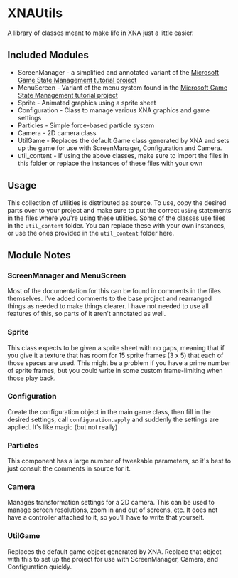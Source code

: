 # XNAUtils
A library of classes meant to make life in XNA just a little easier.

## Included Modules

* ScreenManager - a simplified and annotated variant of the [Microsoft Game State Management tutorial project](http://xbox.create.msdn.com/en-US/education/catalog/sample/game_state_management)
* MenuScreen - Variant of the menu system found in the [Microsoft Game State Management tutorial project](http://xbox.create.msdn.com/en-US/education/catalog/sample/game_state_management)
* Sprite - Animated graphics using a sprite sheet
* Configuration - Class to manage various XNA graphics and game settings
* Particles - Simple force-based particle system
* Camera - 2D camera class
* UtilGame - Replaces the default Game class generated by XNA and sets up the game for use with ScreenManager, Configuration and Camera.
* util_content - If using the above classes, make sure to import the files in this folder or replace the instances of these files with your own

## Usage

This collection of utilities is distributed as source. To use, copy the desired parts over to your project and make sure to put the correct `using` statements in the files where you're using these utilities.
Some of the classes use files in the `util_content` folder. You can replace these with your own instances, or use the ones provided in the `util_content` folder here.

## Module Notes

### ScreenManager and MenuScreen
Most of the documentation for this can be found in comments in the files themselves. I've added comments to the base project and rearranged things as needed to make things clearer. I have not needed to use all features of this, so parts of it aren't annotated as well.

### Sprite
This class expects to be given a sprite sheet with no gaps, meaning that if you give it a texture that has room for 15 sprite frames (3 x 5) that each of those spaces are used. This might be a problem if you have a prime number of sprite frames, but you could write in some custom frame-limiting when those play back.

### Configuration
Create the configuration object in the main game class, then fill in the desired settings, call `configuration.apply` and suddenly the settings are applied. It's like magic (but not really)

### Particles
This component has a large number of tweakable parameters, so it's best to just consult the comments in source for it.

### Camera
Manages transformation settings for a 2D camera. This can be used to manage screen resolutions, zoom in and out of screens, etc. It does not have a controller attached to it, so you'll have to write that yourself.

### UtilGame
Replaces the default game object generated by XNA. Replace that object with this to set up the project for use with ScreenManager, Camera, and Configuration quickly.